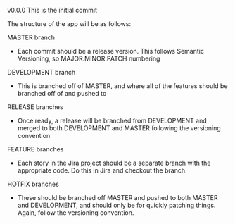 v0.0.0
This is the initial commit

The structure of the app will be as follows:

MASTER branch
* Each commit should be a release version. This follows Semantic Versioning, so MAJOR.MINOR.PATCH numbering

DEVELOPMENT branch
* This is branched off of MASTER, and where all of the features should be branched off of and pushed to

RELEASE branches
* Once ready, a release will be branched from DEVELOPMENT and merged to both DEVELOPMENT and MASTER following the versioning convention

FEATURE branches
* Each story in the Jira project should be a separate branch with the appropriate code. Do this in Jira and checkout the branch.

HOTFIX branches
* These should be branched off MASTER and pushed to both MASTER and DEVELOPMENT, and should only be for quickly patching things. Again, follow the versioning convention.